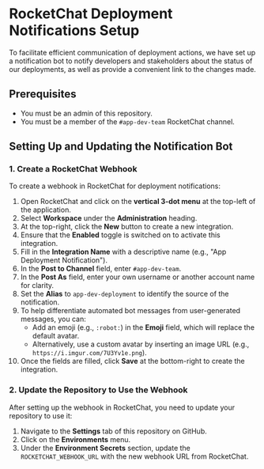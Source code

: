 # RocketChat Deployment Notifications Setup

To facilitate efficient communication of deployment actions, we have set up a notification bot to notify developers and stakeholders about the status of our deployments, as well as provide a convenient link to the changes made.

## Prerequisites

- You must be an admin of this repository.
- You must be a member of the `#app-dev-team` RocketChat channel.

## Setting Up and Updating the Notification Bot

### 1. Create a RocketChat Webhook

To create a webhook in RocketChat for deployment notifications:

1. Open RocketChat and click on the **vertical 3-dot menu** at the top-left of the application.
2. Select **Workspace** under the **Administration** heading.
3. At the top-right, click the **New** button to create a new integration.
4. Ensure that the **Enabled** toggle is switched on to activate this integration.
5. Fill in the **Integration Name** with a descriptive name (e.g., "App Deployment Notification").
6. In the **Post to Channel** field, enter `#app-dev-team`.
7. In the **Post As** field, enter your own username or another account name for clarity.
8. Set the **Alias** to `app-dev-deployment` to identify the source of the notification.
9. To help differentiate automated bot messages from user-generated messages, you can:
   - Add an emoji (e.g., `:robot:`) in the **Emoji** field, which will replace the default avatar.
   - Alternatively, use a custom avatar by inserting an image URL (e.g., `https://i.imgur.com/7U3Yv1e.png`).
10. Once the fields are filled, click **Save** at the bottom-right to create the integration.

### 2. Update the Repository to Use the Webhook

After setting up the webhook in RocketChat, you need to update your repository to use it:

1. Navigate to the **Settings** tab of this repository on GitHub.
2. Click on the **Environments** menu.
3. Under the **Environment Secrets** section, update the `ROCKETCHAT_WEBHOOK_URL` with the new webhook URL from RocketChat.
